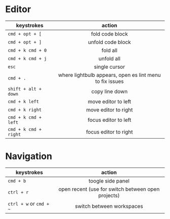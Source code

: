 # Editor

| keystrokes            |                          action                          |
| --------------------- | :------------------------------------------------------: |
| `cmd + opt + [`       |                     fold code block                      |
| `cmd + opt + ]`       |                    unfold code block                     |
| `cmd + k cmd + 0`     |                         fold all                         |
| `cmd + k cmd + j`     |                        unfold all                        |
| `esc`                 |                      single cursor                       |
| `cmd + .`             | where lightbulb appears, open es lint menu to fix issues |
| `shift + alt + down`  |                      copy line down                      |
| `cmd + k left`        |                   move editor to left                    |
| `cmd + k right`       |                   move editor to right                   |
| `cmd + k cmd + left`  |                   focus editor to left                   |
| `cmd + k cmd + right` |                  focus editor to right                   |

# Navigation

| keystrokes              |                       action                       |
| ----------------------- | :------------------------------------------------: |
| `cmd + b`               |                 toogle side panel                  |
| `ctrl + r`              | open recent (use for switch between open projects) |
| `ctrl + w` or `cmd + ~` |             switch between workspaces              |
